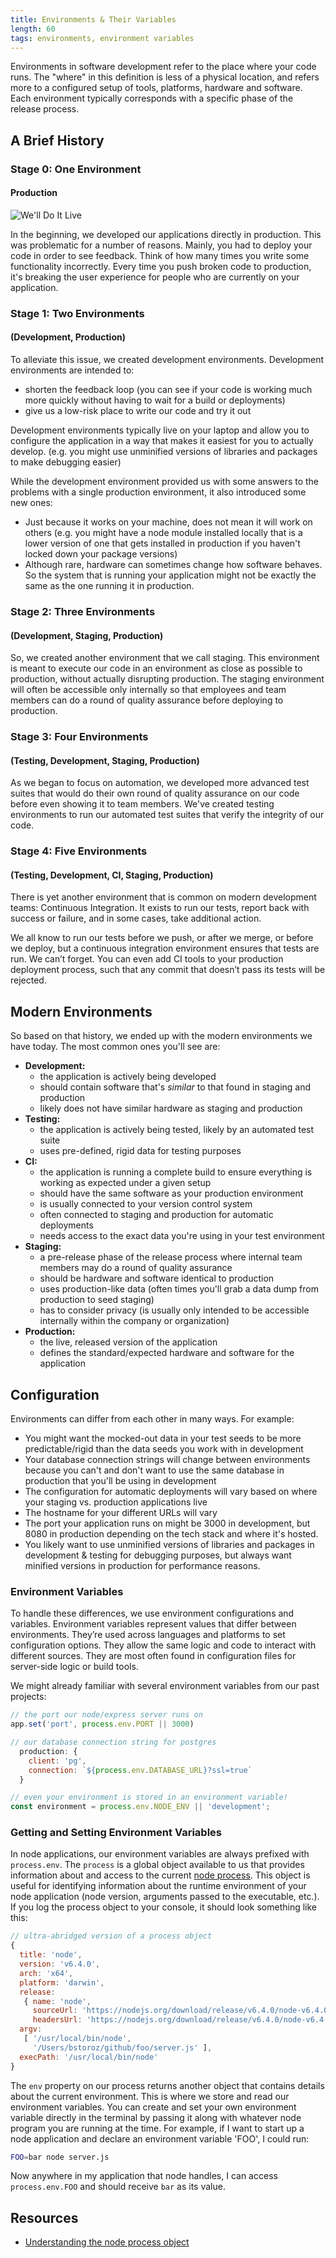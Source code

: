 ```yaml
---
title: Environments & Their Variables
length: 60
tags: environments, environment variables
---
```


Environments in software development refer to the place where your code runs. The "where" in this definition is less of a physical location, and refers more to a configured setup of tools, platforms, hardware and software. Each environment typically corresponds with a specific phase of the release process. 

## A Brief History

### Stage 0: One Environment
#### Production

![We'll Do It Live](https://media.giphy.com/media/A34x7CEKUkCyc/giphy.gif)

In the beginning, we developed our applications directly in production. This was problematic for a number of reasons. Mainly, you had to deploy your code in order to see feedback. Think of how many times you write some functionality incorrectly. Every time you push broken code to production, it's breaking the user experience for people who are currently on your application.

### Stage 1: Two Environments
#### (Development, Production)

To alleviate this issue, we created development environments. Development environments are intended to:

* shorten the feedback loop (you can see if your code is working much more quickly without having to wait for a build or deployments)
* give us a low-risk place to write our code and try it out

Development environments typically live on your laptop and allow you to configure the application in a way that makes it easiest for you to actually develop. (e.g. you might use unminified versions of libraries and packages to make debugging easier)

While the development environment provided us with some answers to the problems with a single production environment, it also introduced some new ones:

* Just because it works on your machine, does not mean it will work on others (e.g. you might have a node module installed locally that is a lower version of one that gets installed in production if you haven't locked down your package versions)
* Although rare, hardware can sometimes change how software behaves. So the system that is running your application might not be exactly the same as the one running it in production.

### Stage 2: Three Environments
#### (Development, Staging, Production)

So, we created another environment that we call staging. This environment is meant to execute our code in an environment as close as possible to production, without actually disrupting production. The staging environment will often be accessible only internally so that employees and team members can do a round of quality assurance before deploying to production.

### Stage 3: Four Environments
#### (Testing, Development, Staging, Production)

As we began to focus on automation, we developed more advanced test suites that would do their own round of quality assurance on our code before even showing it to team members. We've created testing environments to run our automated test suites that verify the integrity of our code. 

### Stage 4: Five Environments
#### (Testing, Development, CI, Staging, Production)

There is yet another environment that is common on modern development teams: Continuous Integration. It exists to run our tests, report back with success or failure, and in some cases, take additional action.

We all know to run our tests before we push, or after we merge, or before we deploy, but a continuous integration environment ensures that tests are run. We can’t forget. You can even add CI tools to your production deployment process, such that any commit that doesn’t pass its tests will be rejected.

## Modern Environments

So based on that history, we ended up with the modern environments we have today. The most common ones you'll see are:

* **Development:** 
  * the application is actively being developed
  * should contain software that's *similar* to that found in staging and production
  * likely does not have similar hardware as staging and production
* **Testing:**
  * the application is actively being tested, likely by an automated test suite
  * uses pre-defined, rigid data for testing purposes
* **CI:**
  * the application is running a complete build to ensure everything is working as expected under a given setup
  * should have the same software as your production environment
  * is usually connected to your version control system
  * often connected to staging and production for automatic deployments
  * needs access to the exact data you're using in your test environment
* **Staging:**
  * a pre-release phase of the release process where internal team members may do a round of quality assurance
  * should be hardware and software identical to production
  * uses production-like data (often times you'll grab a data dump from production to seed staging)
  * has to consider privacy (is usually only intended to be accessible internally within the company or organization)
* **Production:** 
  * the live, released version of the application
  * defines the standard/expected hardware and software for the application

## Configuration

Environments can differ from each other in many ways. For example:

* You might want the mocked-out data in your test seeds to be more predictable/rigid than the data seeds you work with in development
* Your database connection strings will change between environments because you can't and don't want to use the same database in production that you'll be using in development
* The configuration for automatic deployments will vary based on where your staging vs. production applications live
* The hostname for your different URLs will vary
* The port your application runs on might be 3000 in development, but 8080 in production depending on the tech stack and where it's hosted.
* You likely want to use unminified versions of libraries and packages in development & testing for debugging purposes, but always want minified versions in production for performance reasons.

### Environment Variables

To handle these differences, we use environment configurations and variables. Environment variables represent values that differ between environments. They’re used across languages and platforms to set configuration options. They allow the same logic and code to interact with different sources. They are most often found in configuration files for server-side logic or build tools.

We might already familiar with several environment variables from our past projects:

```js
// the port our node/express server runs on
app.set('port', process.env.PORT || 3000)
```

```js
// our database connection string for postgres
  production: {
    client: 'pg',
    connection: `${process.env.DATABASE_URL}?ssl=true`
  }
```

```js
// even your environment is stored in an environment variable!
const environment = process.env.NODE_ENV || 'development';
```

### Getting and Setting Environment Variables

In node applications, our environment variables are always prefixed with `process.env`. The `process` is a global object available to us that provides information about and access to the current [node process](https://nodejs.org/api/process.html). This object is useful for identifying information about the runtime environment of your node application (node version, arguments passed to the executable, etc.). If you log the process object to your console, it should look something like this:

```js
// ultra-abridged version of a process object
{
  title: 'node',
  version: 'v6.4.0',
  arch: 'x64',
  platform: 'darwin',
  release: 
   { name: 'node',
     sourceUrl: 'https://nodejs.org/download/release/v6.4.0/node-v6.4.0.tar.gz',
     headersUrl: 'https://nodejs.org/download/release/v6.4.0/node-v6.4.0-headers.tar.gz' },
  argv: 
   [ '/usr/local/bin/node',
     '/Users/bstoroz/github/foo/server.js' ],
  execPath: '/usr/local/bin/node'
}
```

The `env` property on our process returns another object that contains details about the current environment. This is where we store and read our environment variables. You can create and set your own environment variable directly in the terminal by passing it along with whatever node program you are running at the time. For example, if I want to start up a node application and declare an environment variable 'FOO', I could run:

```bash
FOO=bar node server.js
```

Now anywhere in my application that node handles, I can access `process.env.FOO` and should receive `bar` as its value.

## Resources

* [Understanding the node process object](https://egghead.io/lessons/node-js-understand-the-node-js-process-object)